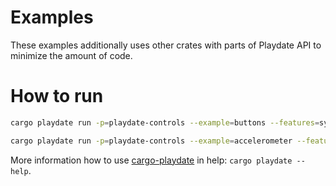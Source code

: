 # Examples

These examples additionally uses other crates with parts of Playdate API to minimize the amount of code.


# How to run

```bash
cargo playdate run -p=playdate-controls --example=buttons --features=sys/lang-items,sys/entry-point

cargo playdate run -p=playdate-controls --example=accelerometer --features=sys/lang-items,sys/entry-point
```

More information how to use [cargo-playdate][] in help: `cargo playdate --help`.



[cargo-playdate]: https://crates.io/crates/cargo-playdate
